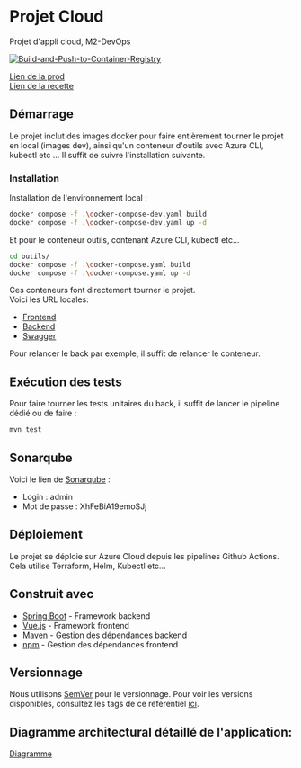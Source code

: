 # Projet Cloud

Projet d'appli cloud, M2-DevOps

[![Build-and-Push-to-Container-Registry](https://github.com/cripsoo/projetCloud/actions/workflows/buildPackage.yml/badge.svg)](https://github.com/cripsoo/projetCloud/actions/workflows/buildPackage.yml)

[Lien de la prod](https://prod.groupe6.froissant.work) \
[Lien de la recette](https://recette.groupe6.froissant.work)

## Démarrage

Le projet inclut des images docker pour faire entièrement tourner le projet en local (images dev), ainsi qu'un conteneur d'outils avec Azure CLI, kubectl etc ... Il suffit de suivre l'installation suivante.

### Installation

Installation de l'environnement local :

```bash
docker compose -f .\docker-compose-dev.yaml build
docker compose -f .\docker-compose-dev.yaml up -d
```

Et pour le conteneur outils, contenant Azure CLI, kubectl etc...

```bash
cd outils/
docker compose -f .\docker-compose.yaml build
docker compose -f .\docker-compose.yaml up -d
```

Ces conteneurs font directement tourner le projet. \
Voici les URL locales:
- [Frontend](http://localhost:3000)
- [Backend](http://localhost:8080)
- [Swagger](http://localhost:8080/swagger-ui/)

Pour relancer le back par exemple, il suffit de relancer le conteneur.

## Exécution des tests

Pour faire tourner les tests unitaires du back, il suffit de lancer le pipeline dédié ou de faire :
```bash
mvn test
```

## Sonarqube

Voici le lien de [Sonarqube](https://sonarqube-tgpnem3wmwstq.azurewebsites.net/projects/create) : 
* Login : admin 
* Mot de passe : XhFeBiA19emoSJj

## Déploiement

Le projet se déploie sur Azure Cloud depuis les pipelines Github Actions. \
Cela utilise Terraform, Helm, Kubectl etc...

## Construit avec

* [Spring Boot](https://spring.io/guides/gs/spring-boot/) - Framework backend
* [Vue.js](https://vuejs.org/guide/quick-start) - Framework frontend
* [Maven](https://maven.apache.org/) - Gestion des dépendances backend
* [npm](https://www.npmjs.com/) - Gestion des dépendances frontend

## Versionnage

Nous utilisons [SemVer](http://semver.org/) pour le versionnage. Pour voir les versions disponibles, consultez les tags de ce référentiel [ici](https://github.com/cripsoo/projetCloud/tags).

## Diagramme architectural détaillé de l'application:

[Diagramme](https://cdn.discordapp.com/attachments/1157209192080363561/1193650886224904292/Diagramme_DevOps.png?ex=65ad7d04&is=659b0804&hm=f907afc03c1a3db8ce9361c474e122916757f8d4df9545ccc64145711812e30e&)
